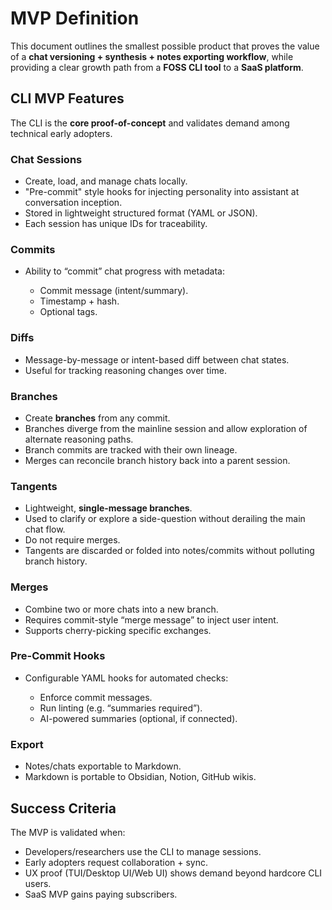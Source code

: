 # MVP Definition

This document outlines the smallest possible product that proves the value of a **chat versioning + synthesis + notes exporting workflow**, while providing a clear growth path from a **FOSS CLI tool** to a **SaaS platform**.

## CLI MVP Features

The CLI is the **core proof-of-concept** and validates demand among technical early adopters.

### **Chat Sessions**

- Create, load, and manage chats locally.
- "Pre-commit" style hooks for injecting personality into assistant at conversation inception.
- Stored in lightweight structured format (YAML or JSON).
- Each session has unique IDs for traceability.

### **Commits**

- Ability to “commit” chat progress with metadata:

  - Commit message (intent/summary).
  - Timestamp + hash.
  - Optional tags.

### **Diffs**

- Message-by-message or intent-based diff between chat states.
- Useful for tracking reasoning changes over time.

### **Branches**

- Create **branches** from any commit.
- Branches diverge from the mainline session and allow exploration of alternate reasoning paths.
- Branch commits are tracked with their own lineage.
- Merges can reconcile branch history back into a parent session.

### **Tangents**

- Lightweight, **single-message branches**.
- Used to clarify or explore a side-question without derailing the main chat flow.
- Do not require merges.
- Tangents are discarded or folded into notes/commits without polluting branch history.

### **Merges**

- Combine two or more chats into a new branch.
- Requires commit-style “merge message” to inject user intent.
- Supports cherry-picking specific exchanges.

### **Pre-Commit Hooks**

- Configurable YAML hooks for automated checks:

  - Enforce commit messages.
  - Run linting (e.g. “summaries required”).
  - AI-powered summaries (optional, if connected).

### **Export**

- Notes/chats exportable to Markdown.
- Markdown is portable to Obsidian, Notion, GitHub wikis.

## Success Criteria

The MVP is validated when:

- Developers/researchers use the CLI to manage sessions.
- Early adopters request collaboration + sync.
- UX proof (TUI/Desktop UI/Web UI) shows demand beyond hardcore CLI users.
- SaaS MVP gains paying subscribers.
